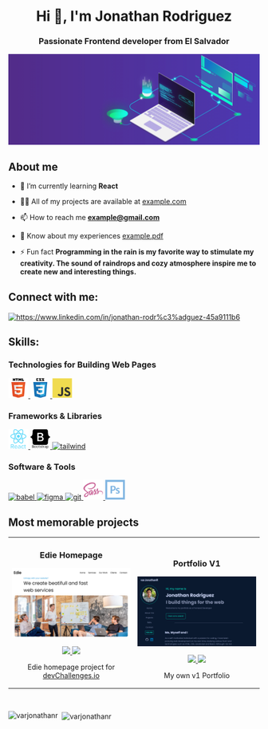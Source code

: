 <div align="center">
  <h1 align="center">Hi 👋, I'm Jonathan Rodriguez</h1>
  <h3 align="center">Passionate Frontend developer from El Salvador</h3>
  <img align="rigth" alt="Hero Frontend" src="https://github.com/varJonathanR/varJonathanR/blob/main/herofrontend.gif">
</div>

## About me

- 🌱 I’m currently learning **React**

- 👨‍💻 All of my projects are available at [example.com]()

- 📫 How to reach me **example@gmail.com**

- 📄 Know about my experiences [example.pdf]()

- ⚡ Fun fact **Programming in the rain is my favorite way to stimulate my creativity. The sound of raindrops and cozy atmosphere inspire me to create new and interesting things.**

## Connect with me:
<p align="left">
<a href="https://www.linkedin.com/in/jonathan-rodr%c3%adguez-45a9111b6" target="blank"><img align="center" src="https://raw.githubusercontent.com/rahuldkjain/github-profile-readme-generator/master/src/images/icons/Social/linked-in-alt.svg" alt="https://www.linkedin.com/in/jonathan-rodr%c3%adguez-45a9111b6" height="30" width="40" /></a>
</p>

## Skills:
<p align="left">  
  <!-- Web development -->
  <h3>Technologies for Building Web Pages</h3>
  <a href="https://www.w3.org/html/" target="_blank" rel="noreferrer"> 
    <img src="https://raw.githubusercontent.com/devicons/devicon/master/icons/html5/html5-original-wordmark.svg" alt="html5" width="40" height="40"/> 
  </a> 
  <a href="https://www.w3schools.com/css/" target="_blank" rel="noreferrer"> 
    <img src="https://raw.githubusercontent.com/devicons/devicon/master/icons/css3/css3-original-wordmark.svg" alt="css3" width="40" height="40"/> 
  </a>  
  <a href="https://developer.mozilla.org/en-US/docs/Web/JavaScript" target="_blank" rel="noreferrer"> 
    <img src="https://raw.githubusercontent.com/devicons/devicon/master/icons/javascript/javascript-original.svg" alt="javascript" width="40" height="40"/> 
  </a> 
  <br />
  
  <!-- Frameworks & Libraries -->
  <h3>Frameworks & Libraries</h3>
  <a href="https://reactjs.org/" target="_blank" rel="noreferrer"> 
    <img src="https://raw.githubusercontent.com/devicons/devicon/master/icons/react/react-original-wordmark.svg" alt="react" width="40" height="40"/> 
  </a>  
  <a href="https://getbootstrap.com" target="_blank" rel="noreferrer"> 
    <img src="https://raw.githubusercontent.com/devicons/devicon/master/icons/bootstrap/bootstrap-plain-wordmark.svg" alt="bootstrap" width="40" height="40"/> 
  </a> 
  <a href="https://tailwindcss.com/" target="_blank" rel="noreferrer"> 
    <img src="https://www.vectorlogo.zone/logos/tailwindcss/tailwindcss-icon.svg" alt="tailwind" width="40" height="40"/> 
  </a> 
  <br />
  
  <!-- Software & Tool -->
  <h3>Software & Tools</h3>
  <a href="https://babeljs.io/" target="_blank" rel="noreferrer"> <img src="https://www.vectorlogo.zone/logos/babeljs/babeljs-icon.svg" alt="babel" width="40" height="40"/> </a>
  <a href="https://www.figma.com/" target="_blank" rel="noreferrer"> 
    <img src="https://www.vectorlogo.zone/logos/figma/figma-icon.svg" alt="figma" width="40" height="40"/> </a> <a href="https://git-scm.com/" target="_blank" rel="noreferrer"> <img src="https://www.vectorlogo.zone/logos/git-scm/git-scm-icon.svg" alt="git" width="40" height="40"/> 
  </a>
  <a href="https://sass-lang.com" target="_blank" rel="noreferrer"> 
    <img src="https://raw.githubusercontent.com/devicons/devicon/master/icons/sass/sass-original.svg" alt="sass" width="40" height="40"/> 
  </a>
  <a href="https://www.photoshop.com/en" target="_blank" rel="noreferrer"> 
    <img src="https://raw.githubusercontent.com/devicons/devicon/master/icons/photoshop/photoshop-line.svg" alt="photoshop" width="40" height="40"/> 
  </a>
</p>

## **Most memorable** projects

<table>
<tr>
  <td width="50%">
    <h3 align="center">Edie Homepage</h3>
    <div align="center">
      <a href="https://edie-homepage-varjonathanr.netlify.app/" target="_blank"><img src="https://github.com/varJonathanR/edie-homepage/blob/main/src/assets/edie-homepage-preview.png" width="400" alt="Edie homepage preview"></a>
        <p>
          <a href="https://github.com/varJonathanR/edie-homepage.git" target="_blank">
            <img src="https://img.shields.io/badge/CODE-ff9?style=for-the-badge&logo=github&logoColor=black">
          </a>
          <a href="https://edie-homepage-varjonathanr.netlify.app/" target="_blank">
            <img src="https://img.shields.io/badge/DEMO-blue?style=for-the-badge&color=fbfc40">
          </a>
        </p>
        <p>Edie homepage project for <a href="https://devchallenges.io/" target="_blank">devChallenges.io</a></p>
      </div>                                                                               
  </td>
  <td width="50%">
    <br>
    <h3 align="center">Portfolio V1</h3>
    <div align="center">                                       
      <a href="https://portfoliov1-varjonathanr.netlify.app/" target="_blank"><img src="https://github.com/varJonathanR/portfolio-v1/blob/main/src/assets/portfoliov1_preview.png" width="400" alt="Portfolio v1 preview"></a>
      <br>
      <p>
        <a href="https://github.com/varJonathanR/portfolio-v1.git" target="_blank">
          <img src="https://img.shields.io/badge/CODE-80ffaa?style=for-the-badge&logo=github&logoColor=black">
       </a>
        <a href="https://portfoliov1-varjonathanr.netlify.app/" target="_blank">
         <img src="https://img.shields.io/badge/DEM0-green?style=for-the-badge&color=3fFD7f">
        </a>
      </p>
      <p>My own v1 Portfolio</p>
     </div>                                                             
    </table>                                                                                 
  </div>
<br>

<p>
  <img align="left" src="https://github-readme-stats.vercel.app/api/top-langs?username=varjonathanr&show_icons=true&locale=en&layout=compact" alt="varjonathanr" />
</p>

<p>&nbsp;
  <img align="center" src="https://github-readme-stats.vercel.app/api?username=varjonathanr&show_icons=true&locale=en" alt="varjonathanr" />
</p>
